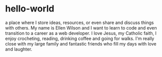 # hello-world
a place where I store ideas, resources, or even share and discuss things with others.
My name is Ellen Wilson and I want to learn to code and even transition to a career as a web developer. I love Jesus, my Catholic faith, I enjoy crocheting, reading, drinking coffee and going for walks. I'm really close with my large family and fantastic friends who fill my days with love and laughter. 
